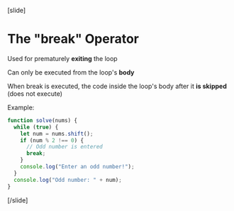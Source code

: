 [slide]
# The "break" Operator
Used for prematurely **exiting** the loop

Can only be executed from the loop's **body**

When break is executed, the code inside the loop's body after it **is skipped** (does not execute)

Example:
```js
function solve(nums) {
  while (true) {
    let num = nums.shift();
    if (num % 2 !== 0) {
      // Odd number is entered
      break;
    }
    console.log("Enter an odd number!");
  }
  console.log("Odd number: " + num);
}
```
[/slide]